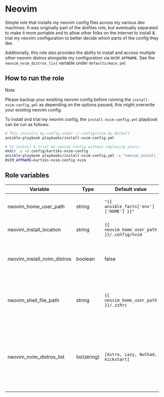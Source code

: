 # Neovim

Simple role that installs my neovim config files across my various dev machines. It was originally part of the dotfiles role, but eventually separated to make it more portable and to allow other folks on the internet to install & trial my neovim configuration to better decide which parts of the config they like.

Additionally, this role also provides the ability to install and access multiple other neovim distros alongside my configuration via `NVIM_APPNAME`. See the `neovim_nvim_distros_list` variable under `defaults/main.yml`

## How to run the role

> [!NOTE]
> Please backup your exisiting neovim config before running the `install-nvim-config.yml` as depending on the options passed, this might overwrite your existing neovim config.

To install and trial my neovim config, the `install-nvim-config.yml` playbook can be run as follows:

```sh
# This installs my config under ~/.config/nvim by default
ansible-playbook playbooks/install-nvim-config.yml

# To install & trial my neovim config without replacing yours:
mkdir -p ~/.config/kartiks-nvim-config
ansible-playbook playbooks/install-nvim-config.yml -e "neovim_install_location=$HOME/.config/kartiks-nvim-config"
NVIM_APPNAME=kartiks-nvim-config nvim
```

## Role variables

| Variable | Type | Default value | Description|
|----------|------|-------|------------|
|neovim_home_user_path| string |`"{{ ansible_facts['env']['HOME'] }}"`| Home path of the user for which neovim will be installed |
|neovim_install_location| string |`{{ neovim_home_user_path }}/.config/nvim`| Lcoation where the nvim config will be installed |
|neovim_install_nvim_distros| boolean | false | Boolean flag to install multiple neovim distros. Should be set to `true` for the below options to work |
|neovim_shell_file_path| string |`{{ neovim_home_user_path }}/.zshrc`| Full path of the shell rc file where the nvim switch function will reside. Currently tested to work on zshrc only |
|neovim_nvim_distros_list| list(string) | `[Astro, Lazy, NvChad, kickstart]` | List of neovim distros you want to install and access via $NVIM_APPNAME. Refer to the variable declaration to see how the structure should actually look like |
